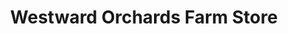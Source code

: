 ---
title: "Westward Orchards Farm Store"
url: /harvard/westward-orchards-farm-store/
shop: Hofladen
---